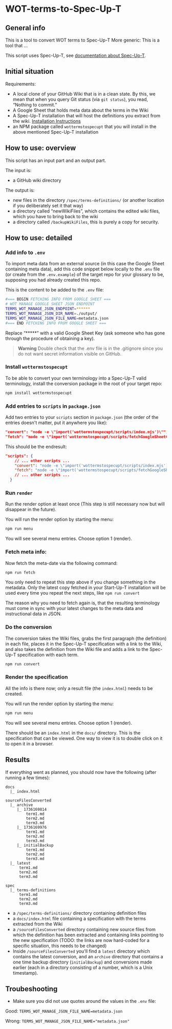 # WOT-terms-to-Spec-Up-T

## General info

This is a tool to convert WOT terms to Spec-Up-T
More generic: This is a tool that ...

This script uses Spec-Up-T, see [documentation about Spec-Up-T](https://trustoverip.github.io/spec-up-t-website/).

## Initial situation

Requirements:

- A local clone of your GitHub Wiki that is in a clean state. By this, we mean that when you query Git status (via `git status`), you read, “Nothing to commit.”
- A Google Sheet that holds meta data about the terms in the Wiki
- A Spec-Up-T installation that will host the definitions you extract from the wiki. [Installation Instructions](https://trustoverip.github.io/spec-up-t-website/docs/general/installation)
- an NPM package called `wottermstospecupt` that you will install in the above mentioned Spec-Up-T installation

## How to use: overview

This script has an input part and an output part.

The input is:

- a GitHub wiki directory

The output is:

- new files in the directory `/spec/terms-definitions/` (or another location if you deliberately set it that way)
- a directory called “newWikiFiles”, which contains the edited wiki files, which you have to bring back to the wiki
- a directory called `/backupWikiFiles`, this is purely a copy for security.

## How to use: detailed

### Add info to `.env`

To import meta data from an external source (in this case the Google Sheet containing meta data), add this code snippet below locally to the `.env` file (or create from the `.env.example`) of the target repo for your glossary to be, supposing you had already created this repo.

This is the content to be added to the `.env` file:

```bash
#=== BEGIN FETCHING INFO FROM GOOGLE SHEET ===
# WOT MANAGE GOOGLE SHEET JSON ENDPOINT
TERMS_WOT_MANAGE_JSON_ENDPOINT=******
TERMS_WOT_MANAGE_JSON_DIR_NAME=./output/
TERMS_WOT_MANAGE_JSON_FILE_NAME=metadata.json
#=== END FETCHING INFO FROM GOOGLE SHEET ===
```

Replace “*****” with a valid Google Sheet Key (ask someone who has gone through the procedure of obtaining a key).

> **Warning**
> Double check that the .env file is in the .gitignore since you do not want secret information visible on GitHub.

### Install `wottermstospecupt`

To be able to convert your own terminology into a Spec-Up-T valid terminology, install the  conversion package in the root of your target repo:

```bash
npm install wottermstospecupt
```

### Add entries to `scripts` in `package.json`

Add two entries to your `scripts` section in `package.json` (the order of the entries doesn't matter, put it anywhere you like):

```json
"convert": "node -e \"import('wottermstospecupt/scripts/index.mjs')\"",
"fetch": "node -e \"import('wottermstospecupt/scripts/fetchGoogleSheetContent.mjs')\""
```

This should be the endresult:

```json
"scripts": {
    // ... other scripts ...
    "convert": "node -e \"import('wottermstospecupt/scripts/index.mjs')\"",
    "fetch": "node -e \"import('wottermstospecupt/scripts/fetchGoogleSheetContent.mjs')\"",
    // ... other scripts ...
  }
```

### Run `render`

Run the render option at least once (This step is still necessary now but will disappear in the future).

You will run the render option by starting the menu:
  
```bash
npm run menu
```

You will see several menu entries. Choose option 1 (render).

### Fetch meta info:

Now fetch the meta-date via the following command:

```bash
npm run fetch
```

You only need to repeat this step above if you change something in the metadata. Only the latest copy fetched in your Start-Up-T installation will be used every time you repeat the next steps, like `npm run convert`

The reason why you need to fetch again is, that the resulting terminology must come in sync with your latest changes to the meta data and instructional data in JSON.

### Do the conversion

The conversion takes the Wiki files, grabs the first paragraph (the definition) in each file, places it in the Spec-Up-T specification with a link to the Wiki, and also takes the definition from the Wiki file and adds a link to the Spec-Up-T specification with each term.

```bash
npm run convert
```

### Render the specification

All the info is there now; only a result file (the `index.html`) needs to be created.

You will run the render option by starting the menu:

```bash
npm run menu
```

You will see several menu entries. Choose option 1 (render).

There should be an `index.html` in the `docs/` directory. This is the specification that can be viewed. One way to view it is to double click on it to open it in a browser.

## Results

If everything went as planned, you should now have the following (after running a few times):

```
docs
  |_ index.html

sourceFilesConverted
  |_ archive
     |_ 1736169814
         term1.md
         term2.md
         term3.md
     |_ 1736169976
         term1.md
         term2.md
         term3.md
     |_ initialBackup
         term1.md
         term2.md
         term3.md
  |_ latest
      term1.md
      term2.md
      term3.md

spec
  |_ terms-definitions
      term1.md
      term2.md
      term3.md
```


- a `/spec/terms-definitions/` directory containing definition files
- a `docs/index.html` file containing a specification with the terms extracted from the Wiki
- a `/sourceFilesConverted` directory containing new source files from which the definition has been extracted and containing links pointing to the new specification (TODO: the links are now hard-coded for a specific situation, this needs to be changed)
- Inside `/sourceFilesConverted` you'll find a `latest` directory which contains the latest conversion, and an `archive` directory that contains a one time backup directory (`initialBackup`) and conversions made earlier (each in a directory consisting of a number, which is a Unix timestamp).

## Troubeshooting

- Make sure you did not use quotes around the values in the `.env` file:

Good:
`TERMS_WOT_MANAGE_JSON_FILE_NAME=metadata.json`

Wrong:
`TERMS_WOT_MANAGE_JSON_FILE_NAME="metadata.json"`
